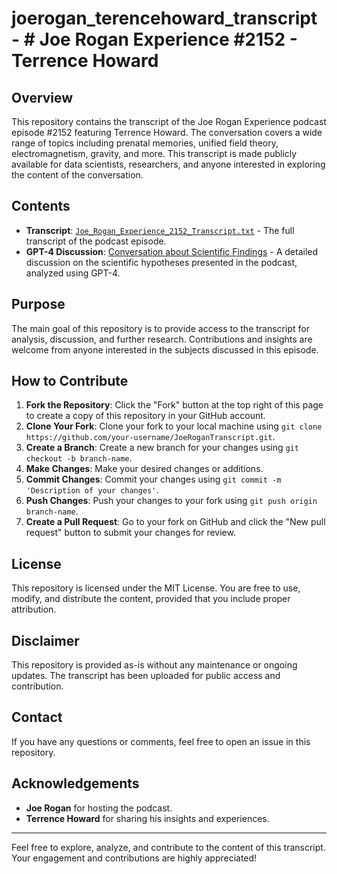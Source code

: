 # joerogan_terencehoward_transcript - # Joe Rogan Experience #2152 - Terrence Howard

## Overview
This repository contains the transcript of the Joe Rogan Experience podcast episode #2152 featuring Terrence Howard. The conversation covers a wide range of topics including prenatal memories, unified field theory, electromagnetism, gravity, and more. This transcript is made publicly available for data scientists, researchers, and anyone interested in exploring the content of the conversation.

## Contents
- **Transcript**: [`Joe_Rogan_Experience_2152_Transcript.txt`](Joe_Rogan_Experience_2152_Transcript.txt) - The full transcript of the podcast episode.
- **GPT-4 Discussion**: [Conversation about Scientific Findings](https://chatgpt.com/share/3325e309-4f8c-4d7e-9c92-465e1c886540) - A detailed discussion on the scientific hypotheses presented in the podcast, analyzed using GPT-4.


## Purpose
The main goal of this repository is to provide access to the transcript for analysis, discussion, and further research. Contributions and insights are welcome from anyone interested in the subjects discussed in this episode.

## How to Contribute
1. **Fork the Repository**: Click the "Fork" button at the top right of this page to create a copy of this repository in your GitHub account.
2. **Clone Your Fork**: Clone your fork to your local machine using `git clone https://github.com/your-username/JoeRoganTranscript.git`.
3. **Create a Branch**: Create a new branch for your changes using `git checkout -b branch-name`.
4. **Make Changes**: Make your desired changes or additions.
5. **Commit Changes**: Commit your changes using `git commit -m 'Description of your changes'`.
6. **Push Changes**: Push your changes to your fork using `git push origin branch-name`.
7. **Create a Pull Request**: Go to your fork on GitHub and click the "New pull request" button to submit your changes for review.

## License
This repository is licensed under the MIT License. You are free to use, modify, and distribute the content, provided that you include proper attribution.

## Disclaimer
This repository is provided as-is without any maintenance or ongoing updates. The transcript has been uploaded for public access and contribution. 

## Contact
If you have any questions or comments, feel free to open an issue in this repository.

## Acknowledgements
- **Joe Rogan** for hosting the podcast.
- **Terrence Howard** for sharing his insights and experiences.

---

Feel free to explore, analyze, and contribute to the content of this transcript. Your engagement and contributions are highly appreciated!
